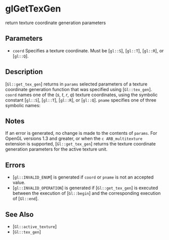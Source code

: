 # glGetTexGen
return texture coordinate generation parameters

## Parameters
- `coord`
  Specifies a texture coordinate. Must be [`gl::S`], [`gl::T`],
  [`gl::R`], or [`gl::Q`].

## Description
[`Gl::get_tex_gen`] returns in `params` selected parameters of a
  texture coordinate generation function that was specified using
  [`Gl::tex_gen`]. `coord` names one of the (*s*, *t*, *r*, *q*) texture
  coordinates, using the symbolic constant [`gl::S`], [`gl::T`],
  [`gl::R`], or [`gl::Q`].
`pname` specifies one of three symbolic names:

## Notes
If an error is generated, no change is made to the contents of
  `params`.
For OpenGL versions 1.3 and greater, or when the ```c ARB_multitexture
  ``` extension is supported, [`Gl::get_tex_gen`] returns the texture
  coordinate generation parameters for the active texture unit.

## Errors
- [`gl::INVALID_ENUM`] is generated if `coord` or `pname` is not an
  accepted value.
- [`gl::INVALID_OPERATION`] is generated if [`Gl::get_tex_gen`] is
  executed between the execution of [`Gl::begin`] and the corresponding
  execution of [`Gl::end`].

## See Also
- [`Gl::active_texture`]
- [`Gl::tex_gen`]
